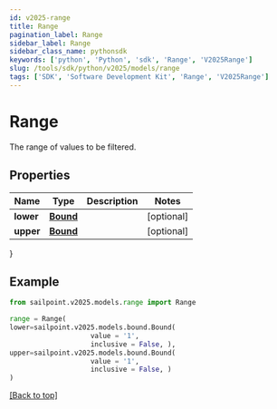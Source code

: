 ```yaml
---
id: v2025-range
title: Range
pagination_label: Range
sidebar_label: Range
sidebar_class_name: pythonsdk
keywords: ['python', 'Python', 'sdk', 'Range', 'V2025Range'] 
slug: /tools/sdk/python/v2025/models/range
tags: ['SDK', 'Software Development Kit', 'Range', 'V2025Range']
---
```


# Range

The range of values to be filtered.

## Properties

Name | Type | Description | Notes
------------ | ------------- | ------------- | -------------
**lower** | [**Bound**](bound) |  | [optional] 
**upper** | [**Bound**](bound) |  | [optional] 
}

## Example

```python
from sailpoint.v2025.models.range import Range

range = Range(
lower=sailpoint.v2025.models.bound.Bound(
                    value = '1', 
                    inclusive = False, ),
upper=sailpoint.v2025.models.bound.Bound(
                    value = '1', 
                    inclusive = False, )
)

```
[[Back to top]](#) 

